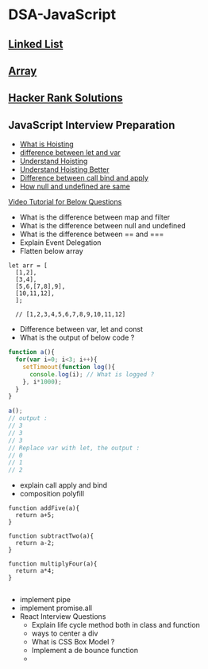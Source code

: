 # DSA-JavaScript

## [Linked List](https://github.com/subratsir/DSA-JavaScript/blob/main/subratsir/linked-list.md)

## [Array](https://github.com/subratsir/DSA-JavaScript/blob/main/subratsir/arrays.md)

## [Hacker Rank Solutions](https://github.com/subratsir/DSA-JavaScript/tree/main/subratsir)

## JavaScript Interview Preparation

- [What is Hoisting](https://github.com/subratsir/DSA-JavaScript/blob/main/subratsir/what-is-hoisting.md)
- [difference between let and var](https://github.com/subratsir/DSA-JavaScript/blob/main/subratsir/difference-between-let-var.md)
- [Understand Hoisting](https://github.com/subratsir/DSA-JavaScript/blob/main/subratsir/Hoisting-In-JavaScript.md)
- [Understand Hoisting Better](https://github.com/subratsir/DSA-JavaScript/blob/main/subratsir/Understand-Hoisting-Better.md)
- [Difference between call bind and apply](https://github.com/subratsir/DSA-JavaScript/blob/main/subratsir/difference%20between%20call%20bind%20and%20apply.md)
- [How null and undefined are same](https://github.com/subratsir/DSA-JavaScript/blob/main/subratsir/How%20null%20and%20undefined%20are%20same%20in%20javascript.md)

[Video Tutorial for Below Questions](https://www.youtube.com/watch?v=abbdJ4Yfm54)

- What is the difference between map and filter
- What is the difference between null and undefined
- What is the difference between == and ===
- Explain Event Delegation
- Flatten below array

~~~
let arr = [
  [1,2],
  [3,4],
  [5,6,[7,8],9],
  [10,11,12],
  ];
  
  // [1,2,3,4,5,6,7,8,9,10,11,12]
~~~

- Difference between var, let and const
- What is the output of below code ?

~~~js
function a(){
  for(var i=0; i<3; i++){
    setTimeout(function log(){
      console.log(i); // What is logged ?
    }, i*1000);
  }
}

a();
// output :
// 3
// 3
// 3
// Replace var with let, the output :
// 0
// 1
// 2
~~~

- explain call apply and bind
- composition polyfill

~~~
function addFive(a){
  return a+5;
}

function subtractTwo(a){
  return a-2;
}

function multiplyFour(a){
  return a*4;
}


~~~

  - implement pipe
  - implement promise.all
  - React Interview Questions
    - Explain life cycle method both in class and function
    - ways to center a div
    - What is CSS Box Model ?
    - Implement a de bounce function
    - 
